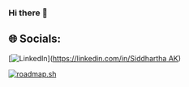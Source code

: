 ### Hi there 👋

<!--
**SiddharthaAK/SiddharthaAK** is a ✨ _special_ ✨ repository because its `README.md` (this file) appears on your GitHub profile.

Here are some ideas to get you started:

- 🔭 I’m currently working on ...
- 🌱 I’m currently learning ...
- 👯 I’m looking to collaborate on ...
- 🤔 I’m looking for help with ...
- 💬 Ask me about ...
- 📫 How to reach me: ...
- 😄 Pronouns: ...
- ⚡ Fun fact: ...
-->


## 🌐 Socials:
[![LinkedIn](https://img.shields.io/badge/LinkedIn-%230077B5.svg?logo=linkedin&logoColor=white)]([https://linkedin.com/in/Siddhartha AK](https://www.linkedin.com/in/siddhartha-ak-0a94242b6/)) 

[![roadmap.sh](https://roadmap.sh/card/tall/679d9b5bd7c9b4cc8bf3a78a?variant=dark)](https://roadmap.sh)

<!-- Proudly created with GPRM ( https://gprm.itsvg.in ) -->
